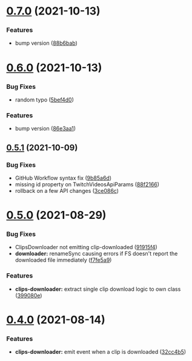 # [0.7.0](https://github.com/HugoJF/twitch-tools/compare/v0.6.0...v0.7.0) (2021-10-13)


### Features

* bump version ([88b6bab](https://github.com/HugoJF/twitch-tools/commit/88b6babdb060e54367e61a321cae6c4723d9b922))



# [0.6.0](https://github.com/HugoJF/twitch-tools/compare/v0.5.1...v0.6.0) (2021-10-13)


### Bug Fixes

* random typo ([5bef4d0](https://github.com/HugoJF/twitch-tools/commit/5bef4d06e3fd9e53c46aac11d0530b4846e5e689))


### Features

* bump version ([86e3aa1](https://github.com/HugoJF/twitch-tools/commit/86e3aa1e89a19e26c75485e82ad2d8af86b8501d))



## [0.5.1](https://github.com/HugoJF/twitch-tools/compare/v0.5.0...v0.5.1) (2021-10-09)


### Bug Fixes

* GitHub Workflow syntax fix ([9b85a6d](https://github.com/HugoJF/twitch-tools/commit/9b85a6d0b63d4a5c67e88d332c9e0fa573ab6b3d))
* missing id property on TwitchVideosApiParams ([88f2166](https://github.com/HugoJF/twitch-tools/commit/88f21662e4eb3794fe21609ffb71c10875696875))
* rollback on a few API changes ([3ce086c](https://github.com/HugoJF/twitch-tools/commit/3ce086c35b570cb9e2693d89cd44a0e6c36c6848))



# [0.5.0](https://github.com/HugoJF/twitch-tools/compare/v0.4.0...v0.5.0) (2021-08-29)


### Bug Fixes

* ClipsDownloader not emitting clip-downloaded ([91915f4](https://github.com/HugoJF/twitch-tools/commit/91915f421ebf654a794306fd09193ef071ae0ca0))
* **downloader:** renameSync causing errors if FS doesn't report the downloaded file immediately ([f7fe5a9](https://github.com/HugoJF/twitch-tools/commit/f7fe5a9e85038a3f86ad5bdfc4c7e62ea5c32530))


### Features

* **clips-downloader:** extract single clip download logic to own class ([399080e](https://github.com/HugoJF/twitch-tools/commit/399080e8c1caee9a52770a308cc0ef89580f8a1b))



# [0.4.0](https://github.com/HugoJF/twitch-tools/compare/v0.3.0...v0.4.0) (2021-08-14)


### Features

* **clips-downloader:** emit event when a clip is downloaded ([32cc4b5](https://github.com/HugoJF/twitch-tools/commit/32cc4b5da3ec559198543fa7f121c2c7aeb98e61))



